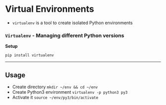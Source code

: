 # Virtual Environments





- `virtualenv` is a tool to create isolated Python environments



### `Virtualenv` - Managing different Python versions



**Setup**

``pip install virtualenv``



****





## Usage

- Create directory `mkdir ~/env && cd ~/env`
- Create Python3 environment `virtualenv -p python3 py3`
- Activate it `source ~/env/py3/bin/activate`

